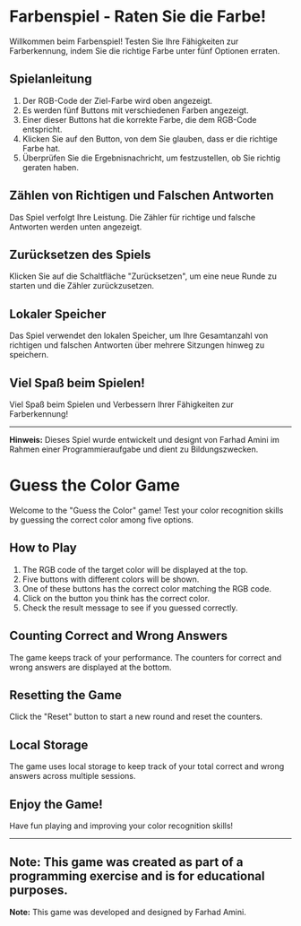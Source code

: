 # Farbenspiel - Raten Sie die Farbe!

Willkommen beim Farbenspiel! Testen Sie Ihre Fähigkeiten zur Farberkennung, indem Sie die richtige Farbe unter fünf Optionen erraten.

## Spielanleitung

1. Der RGB-Code der Ziel-Farbe wird oben angezeigt.
2. Es werden fünf Buttons mit verschiedenen Farben angezeigt.
3. Einer dieser Buttons hat die korrekte Farbe, die dem RGB-Code entspricht.
4. Klicken Sie auf den Button, von dem Sie glauben, dass er die richtige Farbe hat.
5. Überprüfen Sie die Ergebnisnachricht, um festzustellen, ob Sie richtig geraten haben.

## Zählen von Richtigen und Falschen Antworten

Das Spiel verfolgt Ihre Leistung. Die Zähler für richtige und falsche Antworten werden unten angezeigt.

## Zurücksetzen des Spiels

Klicken Sie auf die Schaltfläche "Zurücksetzen", um eine neue Runde zu starten und die Zähler zurückzusetzen.

## Lokaler Speicher

Das Spiel verwendet den lokalen Speicher, um Ihre Gesamtanzahl von richtigen und falschen Antworten über mehrere Sitzungen hinweg zu speichern.

## Viel Spaß beim Spielen!

Viel Spaß beim Spielen und Verbessern Ihrer Fähigkeiten zur Farberkennung!

---

**Hinweis:** Dieses Spiel wurde entwickelt und designt von Farhad Amini im Rahmen einer Programmieraufgabe und dient zu Bildungszwecken.

# Guess the Color Game

Welcome to the "Guess the Color" game! Test your color recognition skills by guessing the correct color among five options.

## How to Play

1. The RGB code of the target color will be displayed at the top.
2. Five buttons with different colors will be shown.
3. One of these buttons has the correct color matching the RGB code.
4. Click on the button you think has the correct color.
5. Check the result message to see if you guessed correctly.

## Counting Correct and Wrong Answers

The game keeps track of your performance. The counters for correct and wrong answers are displayed at the bottom.

## Resetting the Game

Click the "Reset" button to start a new round and reset the counters.

## Local Storage

The game uses local storage to keep track of your total correct and wrong answers across multiple sessions.

## Enjoy the Game!

Have fun playing and improving your color recognition skills!

---

**Note:** This game was created as part of a programming exercise and is for educational purposes.
---

**Note:** This game was developed and designed by Farhad Amini.
